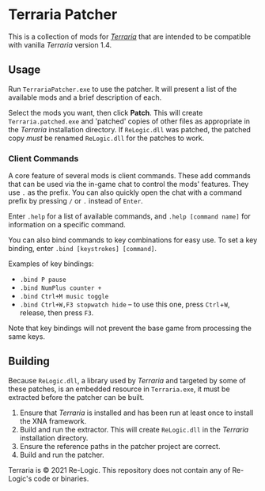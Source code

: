 # Terraria Patcher

This is a collection of mods for [_Terraria_](https://www.terraria.org/) that are intended to be compatible with vanilla _Terraria_ version 1.4.

## Usage

Run `TerrariaPatcher.exe` to use the patcher. It will present a list of the available mods and a brief description of each.

Select the mods you want, then click **Patch**. This will create `Terraria.patched.exe` and 'patched' copies of other files as appropriate in the _Terraria_ installation directory. If `ReLogic.dll` was patched, the patched copy _must_ be renamed `ReLogic.dll` for the patches to work.

### Client Commands

A core feature of several mods is client commands. These add commands that can be used via the in-game chat to control the mods' features. They use `.` as the prefix. You can also quickly open the chat with a command prefix by pressing `/` or `.` instead of `Enter`.

Enter `.help` for a list of available commands, and `.help [command name]` for information on a specific command.

You can also bind commands to key combinations for easy use. To set a key binding, enter `.bind [keystrokes] [command]`.

Examples of key bindings:

* `.bind P pause`
* `.bind NumPlus counter +`
* `.bind Ctrl+M music toggle`
* `.bind Ctrl+W,F3 stopwatch hide` – to use this one, press `Ctrl`+`W`, release, then press `F3`.

Note that key bindings will not prevent the base game from processing the same keys.

## Building

Because `ReLogic.dll`, a library used by _Terraria_ and targeted by some of these patches, is an embedded resource in `Terraria.exe`, it must be extracted before the patcher can be built.

1. Ensure that _Terraria_ is installed and has been run at least once to install the XNA framework.
2. Build and run the extractor. This will create `ReLogic.dll` in the _Terraria_ installation directory.
3. Ensure the reference paths in the patcher project are correct.
4. Build and run the patcher.

Terraria is © 2021 Re-Logic. This repository does not contain any of Re-Logic's code or binaries.
